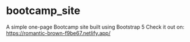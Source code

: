 # bootcamp_site
A simple one-page Bootcamp site built using Bootstrap 5
Check it out on: https://romantic-brown-f9be67.netlify.app/
